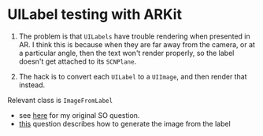 # UILabel testing with ARKit

1. The problem is that `UILabels` have trouble rendering when presented in AR. I think this is because when they are far away from the camera, or at a particular angle, then the text won't render properly, so the label doesn't get attached to its `SCNPlane`.

2. The hack is to convert each `UILabel` to a `UIImage`, and then render that instead.

Relevant class is `ImageFromLabel`


- see [here](https://stackoverflow.com/questions/47406334/uilabel-text-doesnt-appear-when-using-arkit) for my original SO question.
- [this](https://stackoverflow.com/questions/11867152/how-to-create-an-image-from-uilabel) question describes how to generate the image from the label
